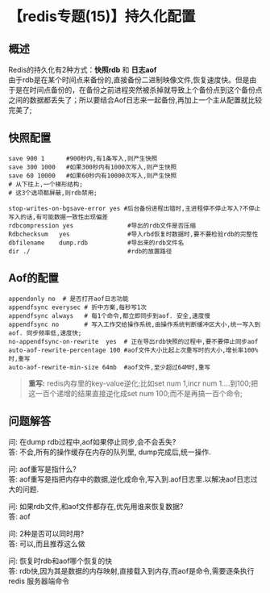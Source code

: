 # 【redis专题(15)】持久化配置



## 概述

Redis的持久化有2种方式：**快照rdb** 和 **日志aof**  
由于rdb是在某个时间点来备份的,直接备份二进制映像文件,恢复速度快。但是由于是在时间点备份的，在备份之前进程突然被杀掉就导致上个备份点到这个备份点之间的数据都丢失了；所以要结合Aof日志来一起备份,再加上一个主从配置就比较完美了;

## 快照配置

    save 900 1      #900秒内,有1条写入,则产生快照 
    save 300 1000   #如果300秒内有1000次写入,则产生快照
    save 60 10000   #如果60秒内有10000次写入,则产生快照  
    # 从下往上,一个梯形结构;
    # 这3个选项都屏蔽,则rdb禁用;
    
    stop-writes-on-bgsave-error yes #后台备份进程出错时,主进程停不停止写入?不停止写入的话,有可能数据一致性出现偏差 
    rdbcompression yes               #导出的rdb文件是否压缩
    Rdbchecksum   yes                #导入rbd恢复时数据时,要不要检验rdb的完整性
    dbfilename    dump.rdb           #导出来的rdb文件名
    dir ./                           #rdb的放置路径
    

## Aof的配置

    appendonly no  # 是否打开aof日志功能
    appendfsync everysec # 折中方案,每秒写1次
    appendfsync always   # 每1个命令,都立即同步到aof. 安全,速度慢
    appendfsync no       # 写入工作交给操作系统,由操作系统判断缓冲区大小,统一写入到aof. 同步频率低,速度快;
    no-appendfsync-on-rewrite  yes  # 正在导出rdb快照的过程中,要不要停止同步aof
    auto-aof-rewrite-percentage 100 #aof文件大小比起上次重写时的大小,增长率100%时,重写
    auto-aof-rewrite-min-size 64mb  #aof文件,至少超过64M时,重写
    

> **重写:** redis内存里的key-value逆化;比如set num 1,incr num 1....到100;把这一百个递增的结果直接逆化成set num 100;而不是再搞一百个命令; 

## 问题解答

问: 在dump rdb过程中,aof如果停止同步,会不会丢失?   
答: 不会,所有的操作缓存在内存的队列里, dump完成后,统一操作.

问: aof重写是指什么?   
答: aof重写是指把内存中的数据,逆化成命令,写入到.aof日志里.以解决aof日志过大的问题.

问: 如果rdb文件,和aof文件都存在,优先用谁来恢复数据?   
答: aof

问: 2种是否可以同时用?   
答: 可以,而且推荐这么做

问: 恢复时rdb和aof哪个恢复的快   
答: rdb快,因为其是数据的内存映射,直接载入到内存,而aof是命令,需要逐条执行redis 服务器端命令


